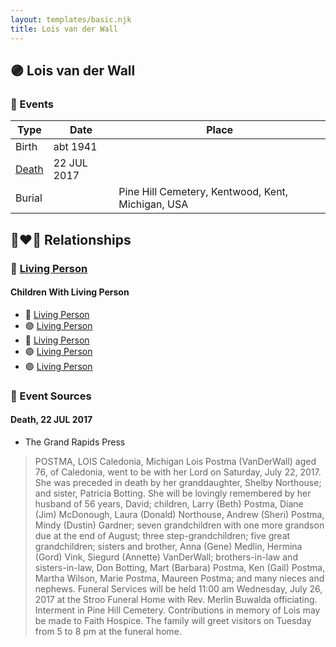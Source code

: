 ```yaml
---
layout: templates/basic.njk
title: Lois van der Wall
---
```

## 🟣 Lois van der Wall

### 📆 Events

Type | Date | Place
------ | ------ | ------
Birth | abt 1941 |
[Death](#event-1) | 22 JUL 2017 |
Burial |  | Pine Hill Cemetery, Kentwood, Kent, Michigan, USA

## 👩‍❤️‍👨 Relationships

### 🔵 [Living Person](/people/5/50440830)

#### Children With Living Person
* 🔵 [Living Person](/people/5/55112968)
* 🟣 [Living Person](/people/5/53446799)
* 🔵 [Living Person](/people/2/20328096)
* 🟣 [Living Person](/people/5/54914362)
* 🟣 [Living Person](/people/7/78666436)
### 📰 Event Sources

#### <a id="event-1"></a> Death, 22 JUL 2017
* The Grand Rapids Press
>   
  > POSTMA, LOIS Caledonia, Michigan Lois Postma (VanDerWall) aged 76, of Caledonia, went to be with her Lord on Saturday, July 22, 2017. She was preceded in death by her granddaughter, Shelby Northouse; and sister, Patricia Botting. She will be lovingly remembered by her husband of 56 years, David; children, Larry (Beth) Postma, Diane (Jim) McDonough, Laura (Donald) Northouse, Andrew (Sheri) Postma, Mindy (Dustin) Gardner; seven grandchildren with one more grandson due at the end of August; three step-grandchildren; five great grandchildren; sisters and brother, Anna (Gene) Medlin, Hermina (Gord) Vink, Siegurd (Annette) VanDerWall; brothers-in-law and sisters-in-law, Don Botting, Mart (Barbara) Postma, Ken (Gail) Postma, Martha Wilson, Marie Postma, Maureen Postma; and many nieces and nephews. Funeral Services will be held 11:00 am Wednesday, July 26, 2017 at the Stroo Funeral Home with Rev. Merlin Buwalda officiating. Interment in Pine Hill Cemetery. Contributions in memory of Lois may be made to Faith Hospice. The family will greet visitors on Tuesday from 5 to 8 pm at the funeral home.
